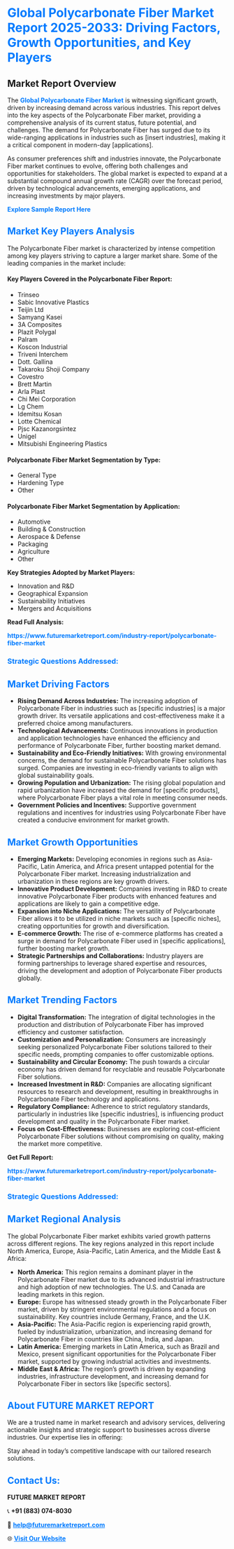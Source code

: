 <h1 style="color: #007BFF;">Global Polycarbonate Fiber Market Report 2025-2033: Driving Factors, Growth Opportunities, and Key Players</h1>

<section id="overview">
<h2>Market Report Overview</h2>
<p>The <a href="https://www.futuremarketreport.com/industry-report/polycarbonate-fiber-market" style="color: #007BFF; text-decoration: none;"><strong>Global Polycarbonate Fiber Market</strong></a> is witnessing significant growth, driven by increasing demand across various industries. This report delves into the key aspects of the Polycarbonate Fiber market, providing a comprehensive analysis of its current status, future potential, and challenges. The demand for Polycarbonate Fiber has surged due to its wide-ranging applications in industries such as [insert industries], making it a critical component in modern-day [applications].</p>
<p>As consumer preferences shift and industries innovate, the Polycarbonate Fiber market continues to evolve, offering both challenges and opportunities for stakeholders. The global market is expected to expand at a substantial compound annual growth rate (CAGR) over the forecast period, driven by technological advancements, emerging applications, and increasing investments by major players.</p>
</section>

<section id="overview">
<p><a href="https://www.futuremarketreport.com/request-sample/reportId=30004" style="color: #007BFF; text-decoration: none;"><strong>Explore Sample Report Here</strong></a></p>
</section>

<section id="key-players">
<h2 style="color: #007BFF;">Market Key Players Analysis</h2>
<p>The Polycarbonate Fiber market is characterized by intense competition among key players striving to capture a larger market share. Some of the leading companies in the market include:</p>
<h4>Key Players Covered in the Polycarbonate Fiber Report:</h4>
<ul><li>Trinseo</li><li>Sabic Innovative Plastics</li><li>Teijin Ltd</li><li>Samyang Kasei</li><li>3A Composites</li><li>Plazit Polygal</li><li>Palram</li><li>Koscon Industrial</li><li>Triveni Interchem</li><li>Dott. Gallina</li><li>Takaroku Shoji Company</li><li>Covestro</li><li>Brett Martin</li><li>Arla Plast</li><li>Chi Mei Corporation</li><li>Lg Chem</li><li>Idemitsu Kosan</li><li>Lotte Chemical</li><li>Pjsc Kazanorgsintez</li><li>Unigel</li><li>Mitsubishi Engineering Plastics</li></ul>
<h4>Polycarbonate Fiber Market Segmentation by Type:</h4>
<ul><li>General Type</li><li>Hardening Type</li><li>Other</li></ul>

<h4>Polycarbonate Fiber Market Segmentation by Application:</h4>
<ul><li>Automotive</li><li>Building &amp; Construction</li><li>Aerospace &amp; Defense</li><li>Packaging</li><li>Agriculture</li><li>Other</li></ul>
<p><strong>Key Strategies Adopted by Market Players:</strong></p>
<ul>
<li>Innovation and R&D</li>
<li>Geographical Expansion</li>
<li>Sustainability Initiatives</li>
<li>Mergers and Acquisitions</li>
</ul>
</section>

<section>
<p><strong>Read Full Analysis: </strong></p><a href="https://www.futuremarketreport.com/industry-report/polycarbonate-fiber-market" style="color: #007BFF; text-decoration: none;"><strong>https://www.futuremarketreport.com/industry-report/polycarbonate-fiber-market</strong></a>
<h3 style="color: #007BFF;">Strategic Questions Addressed:</h3>
</section>

<section id="driving-factors">
<h2 style="color: #007BFF;">Market Driving Factors</h2>
<ul>
<li><strong>Rising Demand Across Industries:</strong> The increasing adoption of Polycarbonate Fiber in industries such as [specific industries] is a major growth driver. Its versatile applications and cost-effectiveness make it a preferred choice among manufacturers.</li>
<li><strong>Technological Advancements:</strong> Continuous innovations in production and application technologies have enhanced the efficiency and performance of Polycarbonate Fiber, further boosting market demand.</li>
<li><strong>Sustainability and Eco-Friendly Initiatives:</strong> With growing environmental concerns, the demand for sustainable Polycarbonate Fiber solutions has surged. Companies are investing in eco-friendly variants to align with global sustainability goals.</li>
<li><strong>Growing Population and Urbanization:</strong> The rising global population and rapid urbanization have increased the demand for [specific products], where Polycarbonate Fiber plays a vital role in meeting consumer needs.</li>
<li><strong>Government Policies and Incentives:</strong> Supportive government regulations and incentives for industries using Polycarbonate Fiber have created a conducive environment for market growth.</li>
</ul>
</section>

<section id="growth-opportunities">
<h2 style="color: #007BFF;">Market Growth Opportunities</h2>
<ul>
<li><strong>Emerging Markets:</strong> Developing economies in regions such as Asia-Pacific, Latin America, and Africa present untapped potential for the Polycarbonate Fiber market. Increasing industrialization and urbanization in these regions are key growth drivers.</li>
<li><strong>Innovative Product Development:</strong> Companies investing in R&D to create innovative Polycarbonate Fiber products with enhanced features and applications are likely to gain a competitive edge.</li>
<li><strong>Expansion into Niche Applications:</strong> The versatility of Polycarbonate Fiber allows it to be utilized in niche markets such as [specific niches], creating opportunities for growth and diversification.</li>
<li><strong>E-commerce Growth:</strong> The rise of e-commerce platforms has created a surge in demand for Polycarbonate Fiber used in [specific applications], further boosting market growth.</li>
<li><strong>Strategic Partnerships and Collaborations:</strong> Industry players are forming partnerships to leverage shared expertise and resources, driving the development and adoption of Polycarbonate Fiber products globally.</li>
</ul>
</section>

<section id="trending-factors">
<h2 style="color: #007BFF;">Market Trending Factors</h2>
<ul>
<li><strong>Digital Transformation:</strong> The integration of digital technologies in the production and distribution of Polycarbonate Fiber has improved efficiency and customer satisfaction.</li>
<li><strong>Customization and Personalization:</strong> Consumers are increasingly seeking personalized Polycarbonate Fiber solutions tailored to their specific needs, prompting companies to offer customizable options.</li>
<li><strong>Sustainability and Circular Economy:</strong> The push towards a circular economy has driven demand for recyclable and reusable Polycarbonate Fiber solutions.</li>
<li><strong>Increased Investment in R&D:</strong> Companies are allocating significant resources to research and development, resulting in breakthroughs in Polycarbonate Fiber technology and applications.</li>
<li><strong>Regulatory Compliance:</strong> Adherence to strict regulatory standards, particularly in industries like [specific industries], is influencing product development and quality in the Polycarbonate Fiber market.</li>
<li><strong>Focus on Cost-Effectiveness:</strong> Businesses are exploring cost-efficient Polycarbonate Fiber solutions without compromising on quality, making the market more competitive.</li>
</ul>
</section>

<section>
<p><strong>Get Full Report: </strong></p><a href="https://www.futuremarketreport.com/industry-report/polycarbonate-fiber-market" style="color: #007BFF; text-decoration: none;"><strong>https://www.futuremarketreport.com/industry-report/polycarbonate-fiber-market</strong></a>
<h3 style="color: #007BFF;">Strategic Questions Addressed:</h3>
</section>


<section id="regional-analysis">
<h2 style="color: #007BFF;">Market Regional Analysis</h2>
<p>The global Polycarbonate Fiber market exhibits varied growth patterns across different regions. The key regions analyzed in this report include North America, Europe, Asia-Pacific, Latin America, and the Middle East & Africa:</p>
<ul>
<li><strong>North America:</strong> This region remains a dominant player in the Polycarbonate Fiber market due to its advanced industrial infrastructure and high adoption of new technologies. The U.S. and Canada are leading markets in this region.</li>
<li><strong>Europe:</strong> Europe has witnessed steady growth in the Polycarbonate Fiber market, driven by stringent environmental regulations and a focus on sustainability. Key countries include Germany, France, and the U.K.</li>
<li><strong>Asia-Pacific:</strong> The Asia-Pacific region is experiencing rapid growth, fueled by industrialization, urbanization, and increasing demand for Polycarbonate Fiber in countries like China, India, and Japan.</li>
<li><strong>Latin America:</strong> Emerging markets in Latin America, such as Brazil and Mexico, present significant opportunities for the Polycarbonate Fiber market, supported by growing industrial activities and investments.</li>
<li><strong>Middle East & Africa:</strong> The region’s growth is driven by expanding industries, infrastructure development, and increasing demand for Polycarbonate Fiber in sectors like [specific sectors].</li>
</ul>
</section>

<footer>
<h2 style="color: #007BFF;">About FUTURE MARKET REPORT</h2>
<p>We are a trusted name in market research and advisory services, delivering actionable insights and strategic support to businesses across diverse industries. Our expertise lies in offering:</p>

<p>Stay ahead in today’s competitive landscape with our tailored research solutions.</p>

<h2 style="color: #007BFF;">Contact Us:</h2>
<p><strong>FUTURE MARKET REPORT</strong></p>
<p>📞 <strong>+91 (883) 074-8030</strong></p>
<p>📧 <strong><a href="mailto:help@futuremarketreport.com" style="color: #007BFF;">help@futuremarketreport.com</a></strong></p>
<p>🌐 <strong><a href="https://www.futuremarketreport.com/" style="color: #007BFF;">Visit Our Website</a></strong></p>
</footer>